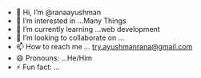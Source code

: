 - 👋 Hi, I’m @ranaayushman
- 👀 I’m interested in ...Many Things
- 🌱 I’m currently learning ...web development
- 💞️ I’m looking to collaborate on ...
- 📫 How to reach me ... try.ayushmanrana@gmail.com
- 😄 Pronouns: ...He/Him
- ⚡ Fun fact: ...

<!---
ranaayushman/ranaayushman is a ✨ special ✨ repository because its `README.md` (this file) appears on your GitHub profile.
You can click the Preview link to take a look at your changes.
--->
